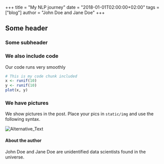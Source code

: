 +++
title = "My NLP journey"
date = "2018-01-01T02:00:00+02:00"
tags = ["blog"]
author = "John Doe and Jane Doe"
+++

## Some header

### Some subheader

### We also include code

Our code runs very smoothly

```R
# This is my code chunk included 
x <- runif(10)
y <- runif(10)
plot(x, y)
```

### We have pictures

We show pictures in the post. Place your pics in `static/img` and use the following syntax. 

![Alternative_Text](/img/ex_wordcloud.png)



#### About the author
John Doe and Jane Doe are unidentified data scientists found in the universe.